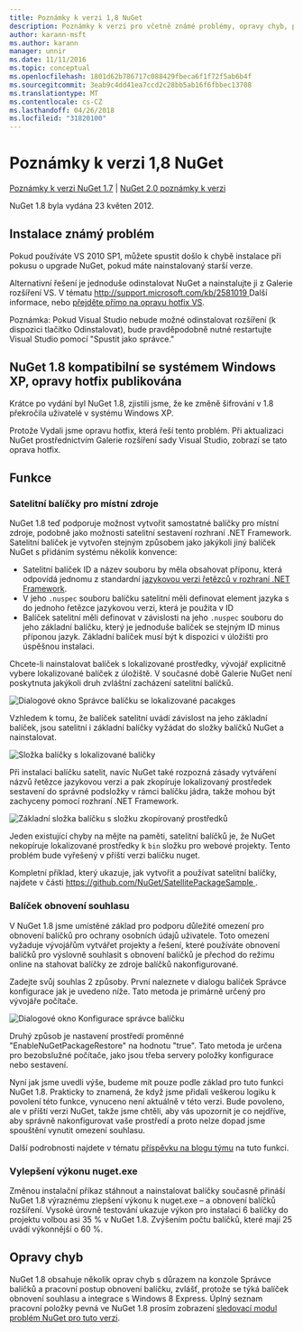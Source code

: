 ```yaml
---
title: Poznámky k verzi 1,8 NuGet
description: Poznámky k verzi pro včetně známé problémy, opravy chyb, přidaných funkcí a chcete 1.8 NuGet.
author: karann-msft
ms.author: karann
manager: unnir
ms.date: 11/11/2016
ms.topic: conceptual
ms.openlocfilehash: 1801d62b786717c088429fbeca6f1f72f5ab6b4f
ms.sourcegitcommit: 3eab9c4dd41ea7ccd2c28bb5ab16f6fbbec13708
ms.translationtype: MT
ms.contentlocale: cs-CZ
ms.lasthandoff: 04/26/2018
ms.locfileid: "31820100"
---
```

# <a name="nuget-18-release-notes"></a>Poznámky k verzi 1,8 NuGet

[Poznámky k verzi NuGet 1.7](../release-notes/nuget-1.7.md) | [NuGet 2.0 poznámky k verzi](../release-notes/nuget-2.0.md)

NuGet 1.8 byla vydána 23 květen 2012.

## <a name="known-installation-issue"></a>Instalace známý problém
Pokud používáte VS 2010 SP1, můžete spustit došlo k chybě instalace při pokusu o upgrade NuGet, pokud máte nainstalovaný starší verze.

Alternativní řešení je jednoduše odinstalovat NuGet a nainstalujte ji z Galerie rozšíření VS.  V tématu [ http://support.microsoft.com/kb/2581019 ](http://support.microsoft.com/kb/2581019) Další informace, nebo [přejděte přímo na opravu hotfix VS](http://bit.ly/vsixcertfix).

Poznámka: Pokud Visual Studio nebude možné odinstalovat rozšíření (k dispozici tlačítko Odinstalovat), bude pravděpodobně nutné restartujte Visual Studio pomocí "Spustit jako správce."

## <a name="nuget-18-incompatible-with-windows-xp-hotfix-published"></a>NuGet 1.8 kompatibilní se systémem Windows XP, opravy hotfix publikována

Krátce po vydání byl NuGet 1.8, zjistili jsme, že ke změně šifrování v 1.8 překročila uživatelé v systému Windows XP.

Protože Vydali jsme opravu hotfix, která řeší tento problém.  Při aktualizaci NuGet prostřednictvím Galerie rozšíření sady Visual Studio, zobrazí se tato oprava hotfix.

## <a name="features"></a>Funkce

### <a name="satellite-packages-for-localized-resources"></a>Satelitní balíčky pro místní zdroje
NuGet 1.8 teď podporuje možnost vytvořit samostatné balíčky pro místní zdroje, podobně jako možnosti satelitní sestavení rozhraní .NET Framework.  Satelitní balíček je vytvořen stejným způsobem jako jakýkoli jiný balíček NuGet s přidáním systému několik konvence:

* Satelitní balíček ID a název souboru by měla obsahovat příponu, která odpovídá jednomu z standardní [jazykovou verzi řetězců v rozhraní .NET Framework](http://msdn.microsoft.com/goglobal/bb896001.aspx).
* V jeho `.nuspec` souboru balíčku satelitní měli definovat element jazyka s do jednoho řetězce jazykovou verzi, která je použita v ID
* Balíček satelitní měli definovat v závislosti na jeho `.nuspec` souboru do jeho základní balíčku, který je jednoduše balíček se stejným ID minus příponou jazyk.  Základní balíček musí být k dispozici v úložišti pro úspěšnou instalaci.

Chcete-li nainstalovat balíček s lokalizované prostředky, vývojář explicitně vybere lokalizované balíček z úložiště. V současné době Galerie NuGet není poskytnuta jakýkoli druh zvláštní zacházení satelitní balíčků.

![Dialogové okno Správce balíčku se lokalizované pacakges](./media/dlg-w-loc-packs.png)

Vzhledem k tomu, že balíček satelitní uvádí závislost na jeho základní balíček, jsou satelitní i základní balíčky vyžádat do složky balíčků NuGet a nainstalovat.

![Složka balíčky s lokalizované balíčky](./media/fldr-loc-packs.png)

Při instalaci balíčku satelit, navíc NuGet také rozpozná zásady vytváření názvů řetězce jazykovou verzi a pak zkopíruje lokalizovaný prostředek sestavení do správné podsložky v rámci balíčku jádra, takže mohou být zachyceny pomocí rozhraní .NET Framework.

![Základní složka balíčku s složku zkopírovaný prostředků](./media/fldr-copied-loc.png)

Jeden existující chyby na mějte na paměti, satelitní balíčků je, že NuGet nekopíruje lokalizované prostředky k `bin` složku pro webové projekty.  Tento problém bude vyřešený v příští verzi balíčku nuget.

Kompletní příklad, který ukazuje, jak vytvořit a používat satelitní balíčky, najdete v části [ https://github.com/NuGet/SatellitePackageSample ](https://github.com/NuGet/SatellitePackageSample).

### <a name="package-restore-consent"></a>Balíček obnovení souhlasu
V NuGet 1.8 jsme umístěné základ pro podporu důležité omezení pro obnovení balíčků pro ochrany osobních údajů uživatele. Toto omezení vyžaduje vývojářům vytvářet projekty a řešení, které používáte obnovení balíčků pro výslovně souhlasit s obnovení balíčků je přechod do režimu online na stahovat balíčky ze zdroje balíčků nakonfigurované.

Zadejte svůj souhlas 2 způsoby. První naleznete v dialogu balíček Správce konfigurace jak je uvedeno níže.  Tato metoda je primárně určený pro vývojáře počítače.

![Dialogové okno Konfigurace správce balíčku](./media/pr-consent-configdlg.png)

Druhý způsob je nastavení prostředí proměnné "EnableNuGetPackageRestore" na hodnotu "true".  Tato metoda je určena pro bezobslužné počítače, jako jsou třeba servery položky konfigurace nebo sestavení.

Nyní jak jsme uvedli výše, budeme mít pouze podle základ pro tuto funkci NuGet 1.8.  Prakticky to znamená, že když jsme přidali veškerou logiku k povolení této funkce, vynuceno není aktuálně v této verzi. Bude povoleno, ale v příští verzi NuGet, takže jsme chtěli, aby vás upozornit je co nejdříve, aby správně nakonfigurovat vaše prostředí a proto nelze dopad jsme spouštění vynutit omezení souhlasu.

Další podrobnosti najdete v tématu [příspěvku na blogu týmu](http://blog.nuget.org/20120518/package-restore-and-consent.html) na tuto funkci.

### <a name="nugetexe-performance-improvements"></a>Vylepšení výkonu nuget.exe
Změnou instalační příkaz stáhnout a nainstalovat balíčky současně přináší NuGet 1.8 výraznému zlepšení výkonu k nuget.exe – a obnovení balíčků rozšíření.  Vysoké úrovně testování ukazuje výkon pro instalaci 6 balíčky do projektu volbou asi 35 % v NuGet 1.8.  Zvýšením počtu balíčků, které mají 25 uvádí výkonnější o 60 %.

## <a name="bug-fixes"></a>Opravy chyb
NuGet 1.8 obsahuje několik oprav chyb s důrazem na konzole Správce balíčků a pracovní postup obnovení balíčku, zvlášť, protože se týká balíček obnovení souhlasu a integrace s Windows 8 Express.
Úplný seznam pracovní položky pevná ve NuGet 1.8 prosím zobrazení [sledovací modul problém NuGet pro tuto verzi](http://nuget.codeplex.com/workitem/list/advanced?keyword=&status=Closed&type=All&priority=All&release=NuGet%201.8&assignedTo=All&component=All&sortField=Votes&sortDirection=Descending&page=0).
